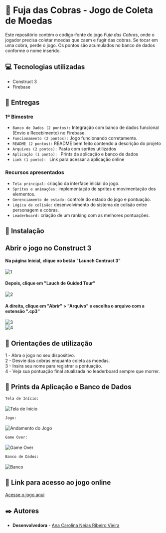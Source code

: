 # 🐍 Fuja das Cobras - Jogo de Coleta de Moedas

Este repositório contém o código-fonte do jogo *Fuja das Cobras*, onde o jogador precisa coletar moedas que caem e fugir das cobras. Se tocar em uma cobra, perde o jogo. Os pontos são acumulados no banco de dados conforme o nome inserido.

## 💻 Tecnologias utilizadas

- Construct 3
- Firebase

## 📑 Entregas

### 1º Bimestre

- `Banco de Dados (2 pontos):` Integração com banco de dados funcional (Envio e Recebimento) no Firebase.
- `Funcionamento (2 pontos):` Jogo funcionando corretamente.
- `README (2 pontos):` README bem feito contendo a descrição do projeto
- `Arquivos (2 pontos):` Pasta com sprites utilizados
- `Aplicação (1 ponto): ` Prints da aplicação e banco de dados
- `Link (1 ponto): ` Link para acessar a aplicação online


### Recursos apresentados
- `Tela principal:` criação da interface inicial do jogo.
- `Sprites e animações:` implementação de sprites e movimentação dos elementos.
- `Gerenciamento de estado:` controle do estado do jogo e pontuação.
- `Lógica de colisão:` desenvolvimento do sistema de colisão entre personagem e cobras.
- `Leaderboard:` criação de um ranking com as melhores pontuações.

## 🔧 Instalação

## Abrir o jogo no Construct 3
#### Na página Inicial, clique no botão "Launch Contruct 3"

![1](https://github.com/carosla/Jogo_FujaDaCobra/blob/main/Etapas/1%20Etapa.png)

#### Depois, clique em "Lauch de Guided Tour"

![2](https://github.com/carosla/Jogo_FujaDaCobra/blob/main/Etapas/2%20Etapa.png)

#### A direita, clique em "Abrir" > "Arquivo" e escolha o arquivo com a extensão ".cp3"

![3](https://github.com/carosla/Jogo_FujaDaCobra/blob/main/Etapas/3%20Etapa.png) \
![4](https://github.com/carosla/Jogo_FujaDaCobra/blob/main/Etapas/c3p.png)

## 🔎 Orientações de utilização

1 - Abra o jogo no seu dispositivo.\
2 - Desvie das cobras enquanto coleta as moedas.\
3 - Insira seu nome para registrar a pontuação.\
4 - Veja sua pontuação final atualizada no leaderboard sempre que morrer.

## 📸 Prints da Aplicação e Banco de Dados
`Tela de Início:`\
\
![Tela de Início](https://github.com/carosla/Jogo_FujaDaCobra/blob/main/Prints/Aplicação/Tela%20de%20Inicio.png)

`Jogo:`\
\
![Andamento do Jogo](https://github.com/carosla/Jogo_FujaDaCobra/blob/main/Prints/Aplicação/Jogo.png)

`Game Over:`\
\
![Game Over](https://github.com/carosla/Jogo_FujaDaCobra/blob/main/Prints/Aplicação/Game%20Over.png)

`Banco de Dados:`\
\
![Banco](https://github.com/carosla/Jogo_FujaDaCobra/blob/main/Prints/Banco%20de%20Dados/Dados%20no%20Firebase.png)


## 🔗 Link para acesso ao jogo online

[Acesse o jogo aqui](https://carosla.itch.io/fuja-das-cobras)


## ✒️ Autores

- **Desenvolvedora** - [Ana Carolina Neias Ribeiro Vieira](https://www.linkedin.com/in/anacarolinaneias/)

